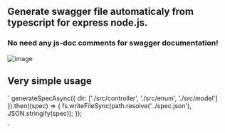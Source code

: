 ## Generate swagger file automaticaly from typescript for express node.js.
### No need any js-doc comments for swagger documentation!
![image](https://user-images.githubusercontent.com/10614750/230362209-c70a62e4-02aa-4d02-a405-2c665d71b3ff.png)

## Very simple usage
`
generateSpecAsync({ dir: ['./src/controller', './src/enum', './src/model'] }).then((spec) => {
    fs.writeFileSync(path.resolve('../spec.json'), JSON.stringify(spec));
});

`


